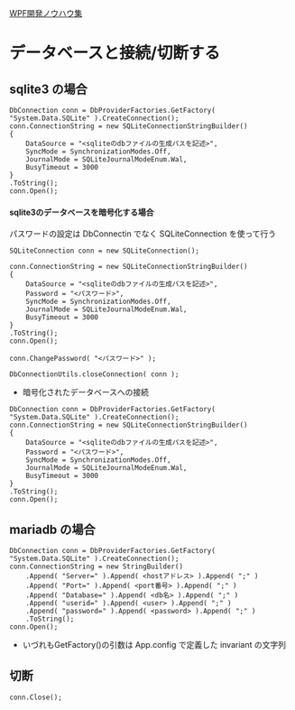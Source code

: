 [WPF開発ノウハウ集](../index.md)
# データベースと接続/切断する

## sqlite3 の場合
```
DbConnection conn = DbProviderFactories.GetFactory( "System.Data.SQLite" ).CreateConnection();
conn.ConnectionString = new SQLiteConnectionStringBuilder() 
{
	DataSource = "<sqliteのdbファイルの生成パスを記述>",
	SyncMode = SynchronizationModes.Off,
	JournalMode = SQLiteJournalModeEnum.Wal,
	BusyTimeout = 3000
}
.ToString();
conn.Open();
```

#### sqlite3のデータベースを暗号化する場合
パスワードの設定は DbConnectin でなく SQLiteConnection を使って行う
```
SQLiteConnection conn = new SQLiteConnection();

conn.ConnectionString = new SQLiteConnectionStringBuilder() 
{
	DataSource = "<sqliteのdbファイルの生成パスを記述>",
	Password = "<パスワード>",
	SyncMode = SynchronizationModes.Off,
	JournalMode = SQLiteJournalModeEnum.Wal,
	BusyTimeout = 3000
}
.ToString();
conn.Open();

conn.ChangePassword( "<パスワード>" );

DbConnectionUtils.closeConnection( conn );
```

- 暗号化されたデータベースへの接続
```
DbConnection conn = DbProviderFactories.GetFactory( "System.Data.SQLite" ).CreateConnection();
conn.ConnectionString = new SQLiteConnectionStringBuilder() 
{
	DataSource = "<sqliteのdbファイルの生成パスを記述>",
	Password = "<パスワード>",
	SyncMode = SynchronizationModes.Off,
	JournalMode = SQLiteJournalModeEnum.Wal,
	BusyTimeout = 3000
}
.ToString();
conn.Open();
```

## mariadb の場合
```
DbConnection conn = DbProviderFactories.GetFactory( "System.Data.SQLite" ).CreateConnection();
conn.ConnectionString = new StringBuilder()
	.Append( "Server=" ).Append( <hostアドレス> ).Append( ";" )
	.Append( "Port=" ).Append( <port番号> ).Append( ";" )
	.Append( "Database=" ).Append( <db名> ).Append( ";" )
	.Append( "userid=" ).Append( <user> ).Append( ";" )
	.Append( "password=" ).Append( <password> ).Append( ";" )
	.ToString();
conn.Open();
```

- いづれもGetFactory()の引数は App.config で定義した invariant の文字列

## 切断
```
conn.Close();
```